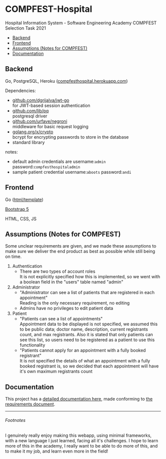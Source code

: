 # COMPFEST-Hospital
Hospital Information System - Software Engineering Academy COMPFEST Selection Task 2021

  - [Backend](#backend)
  - [Frontend](#frontend)
  - [Assumptions (Notes for COMPFEST)](#assumptions-notes-for-compfest)
  - [Documentation](#documentation)

## Backend

Go, PostgreSQL, Heroku ([compfesthospital.herokuapp.com](https://compfesthospital.herokuapp.com/))

Dependencies:
- [github.com/dgrijalva/jwt-go](https://pkg.go.dev/github.com/dgrijalva/jwt-go) \
  for JWT-based session authentication
- [github.com/lib/pq](https://pkg.go.dev/github.com/lib/pq) \
  postgresql driver
- [github.com/urfave/negroni](https://pkg.go.dev/github.com/urfave/negroni) \
  middleware for basic request logging
- [golang.org/x/crypto](https://pkg.go.dev/crypto) \
  bcrypt for encrypting passwords to store in the database
- standard library

notes:
- default admin credentials are username:`admin` password:`compfesthospitaladmin`
- sample patient credential username:`aboots` password:`andi`

## Frontend

Go ([html/template](https://pkg.go.dev/html/template))

[Bootstrap 5](https://getbootstrap.com/)

HTML, CSS, JS

## Assumptions (Notes for COMPFEST)

Some unclear requirements are given, and we made these assumptions to make sure we deliver the end product as best as possible while still being on time.

1. Authentication
   - There are two types of account roles \
     It is not explicitly specified how this is implemented, so we went with a boolean field in the "users" table named "admin"
2. Administrator
   - "Administrator can see a list of patients that are registered in each appointment" \
     Reading is the only necessary requirement, no editing
   - Admins have no privileges to edit patient data
3. Patient
   - "Patients can see a list of appointments" \
     Appointment data to be displayed is not specified, we assumed this to be public data; doctor name, description, current registrants count, and max registrants. Also it is stated that only patients can see this list, so users need to be registered as a patient to use this functionality
   - "Patients cannot apply for an appointment with a fully booked registrant" \
     It is not specified the details of what an appointment with a fully booked registrant is, so we decided that each appointment will have it's own maximum registrants count

## Documentation

This project has a [detailed documentation here](docs/spec.md), made conforming to [the requirements document](docs/requirements.pdf).

___

###### Footnotes

I genuinely really enjoy making this webapp, using minimal frameworks, with a new language I just learned, facing all it's challenges.
I hope to learn more of this in the academy, I really want to be able to do more of this, and to make it my job, and learn even more in the field!
